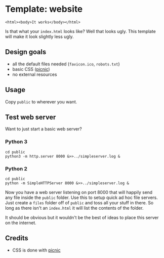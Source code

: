 # Template: website

    <html><body>It works</body></html>

Is that what your `index.html` looks like?  Well that looks ugly.  This template will make it look slightly less ugly.

## Design goals

- all the default files needed (`favicon.ico`, `robots.txt`)
- basic CSS ([picnic](https://github.com/picnicss/picnic))
- no external resources

## Usage

Copy `public` to wherever you want.

## Test web server

Want to just start a basic web server?

### Python 3

    cd public
    python3 -m http.server 8000 &>>../simpleserver.log &

### Python 2

    cd public
    python -m SimpleHTTPServer 8000 &>>../simpleserver.log &

Now you have a web server listening on port 8000 that will happily send any file inside the `public` folder. Use this to setup quick ad hoc file servers. Just create a `files` folder off of `public` and toss all your stuff in there. So long as there isn't an `index.html` it will list the contents of the folder.

It should be obvious but it wouldn't be the best of ideas to place this server on the internet.

## Credits

- CSS is done with [picnic](https://github.com/picnicss/picnic)
